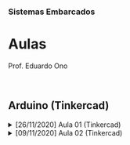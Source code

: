 ### Sistemas Embarcados

# Aulas

Prof. Eduardo Ono

<br>

## Arduino (Tinkercad)

<details>
    <summary>[26/11/2020] Aula 01 (Tinkercad)</summary>

[img](https://www.tinkercad.com/embed/lzvgk5QKIiY?editbtn=1)

</details>

<details>
    <summary>[09/11/2020] Aula 02 (Tinkercad)</summary>

</details>

<br>
